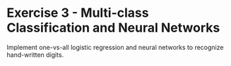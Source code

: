 # Exercise 3 - Multi-class Classification and Neural Networks
Implement one-vs-all logistic regression and neural networks to recognize hand-written digits.

